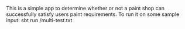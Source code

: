 This is a simple app to determine whether or not a paint shop can successfully satisfy users paint requirements.
To run it on some sample input:
sbt run /multi-test.txt